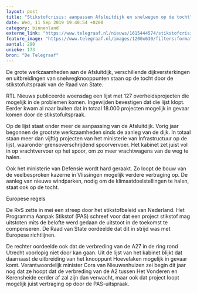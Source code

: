 ```yaml
---
layout: post
title: "Stikstofcrisis: aanpassen Afsluitdijk en snelwegen op de tocht"
date: Wed, 11 Sep 2019 19:40:54 +0200
category: binnenland
externe_link: "https://www.telegraaf.nl/nieuws/1615444574/stikstofcrisis-aanpassen-afsluitdijk-en-snelwegen-op-de-tocht"
feature_image: "https://www.telegraaf.nl/images/1200x630/filters:format(jpeg):quality(80)/cdn-kiosk-api.telegraaf.nl/17f514d6-d4c0-11e9-95b7-0217670beecd.jpg"
aantal: 290
unieke: 173
bron: "De Telegraaf"
---
```


<p class="intro">De grote werkzaamheden aan de Afsluitdijk, verschillende dijkversterkingen en uitbreidingen van snelwegknooppunten staan op de tocht door de stikstofuitspraak van de Raad van State.</p> <p>RTL Nieuws publiceerde woensdag een lijst met 127 overheidsprojecten die mogelijk in de problemen komen. Ingewijden bevestigen dat die lijst klopt. Eerder kwam al naar buiten dat in totaal 18.000 projecten mogelijk in gevaar komen door de stikstofuitspraak.</p><p>Op de lijst staat onder meer de aanpassing van de Afsluitdijk. Vorig jaar begonnen de grootste werkzaamheden sinds de aanleg van de dijk. In totaal staan meer dan vijftig projecten van het ministerie van Infrastructuur op de lijst, waaronder grensoverschrijdend spoorvervoer. Het kabinet zet juist vol in op vrachtvervoer op het spoor, om zo meer vrachtwagens van de weg te halen.</p><p>Ook het ministerie van Defensie wordt hard geraakt. Zo loopt de bouw van de veelbesproken kazerne in Vlissingen mogelijk verdere vertraging op. De aanleg van nieuwe windparken, nodig om de klimaatdoelstellingen te halen, staat ook op de tocht.</p><p>Europese regels</p><p>De RvS zette in mei een streep door het stikstofbeleid van Nederland. Het Programma Aanpak Stikstof (PAS) schreef voor dat een project stikstof mag uitstoten mits de belofte werd gedaan de uitstoot in de toekomst te compenseren. De Raad van State oordeelde dat dit in strijd was met Europese richtlijnen.</p><p>De rechter oordeelde ook dat de verbreding van de A27 in de ring rond Utrecht voorlopig niet door kan gaan. Uit de lijst van het kabinet blijkt dat daarnaast de uitbreiding van het knooppunt Hoevelaken mogelijk in gevaar komt. Verantwoordelijk minister Cora van Nieuwenhuizen zei begin dit jaar nog dat ze hoopt dat de verbreding van de A2 tussen Het Vonderen en Kerensheide eerder af zal zijn dan verwacht, maar ook dat project loopt mogelijk juist vertraging op door de PAS-uitspraak.</p>

